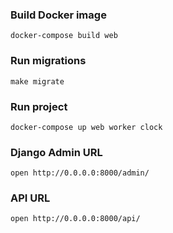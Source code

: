 ### Build Docker image

```
docker-compose build web
```

### Run migrations

```
make migrate
```

### Run project

```
docker-compose up web worker clock
```

### Django Admin URL

```
open http://0.0.0.0:8000/admin/
```

### API URL

```
open http://0.0.0.0:8000/api/
```